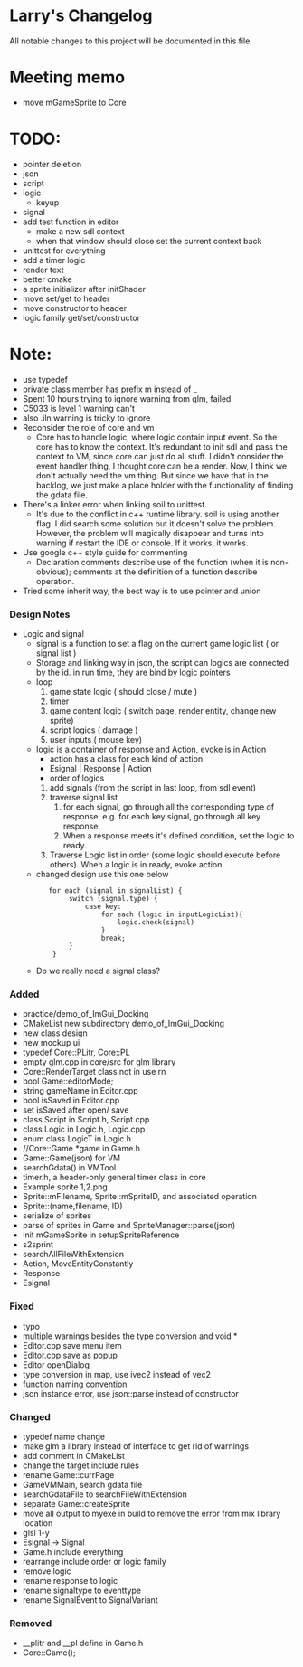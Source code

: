 # Larry's Changelog
All notable changes to this project will be documented in this file.
# Meeting memo
- move mGameSprite to Core
# TODO:
- pointer deletion
- json
- script
- logic
  - keyup
- signal
- add test function in editor
  - make a new sdl context
  - when that window should close set the current context back
- unittest for everything
- add a timer logic 
- render text
- better cmake
- a sprite initializer after initShader
- move set/get to header
- move constructor to header
- logic family get/set/constructor

# Note:
- use typedef
- private class member has prefix m instead of _
- Spent 10 hours trying to ignore warning from glm, failed
- C5033 is level 1 warning can't 
- also .iln warning is tricky to ignore
- Reconsider the role of core and vm
  - Core has to handle logic, where logic contain input event. So the core has to know the context. It's redundant to init sdl and pass the context to VM, since core can just do all stuff. I didn't consider the event handler thing, I thought core can be a render. Now, I think we don't actually need the vm thing. But since we have that in the backlog, we just make a place holder with the functionality of finding the gdata file.
- There's a linker error when linking soil to unittest.
  - It's due to the conflict in c++ runtime library. soil is using another flag. I did search some solution but it doesn't solve the problem. However, the problem will magically disappear and turns into warning if restart the IDE or console. If it works, it works. 
- Use google c++ style guide for commenting
  - Declaration comments describe use of the function (when it is non-obvious); comments at the definition of a function describe operation.
- Tried some inherit way, the best way is to use pointer and union



### Design Notes
- Logic and signal
  - signal is a function to set a flag on the current game logic list ( or signal list )
  - Storage and linking way in json, the script can logics are connected by the id. in run time, they are bind by logic pointers
  - loop
    1. game state logic ( should close / mute ) 
    2. timer
    3. game content logic ( switch page, render entity, change new sprite)
    4. script logics ( damage )
    5. user inputs ( mouse key)
  - logic is a container of response and Action, evoke is in Action
    - action has a class for each kind of action
    - Esignal | Response | Action
    - order of logics
    1. add signals (from the script in last loop, from sdl event)
    2. traverse signal list
       1. for each signal, go through all the corresponding type of response. e.g. for each key signal, go through all key response.
       2. When a response meets it's defined condition, set the logic to ready.
    3. Traverse Logic list in order (some logic should execute before others). When a logic is in ready, evoke action.
  - changed design use this one below
     ```    
        for each (signal in signalList) {
             switch (signal.type) {
                 case key:
                     for each (logic in inputLogicList){
                         logic.check(signal)
                     }
                     break;
             }
         }
  - Do we really need a signal class?
### Added
- practice/demo_of_ImGui_Docking
- CMakeList new subdirectory demo_of_ImGui_Docking
- new class design
- new mockup ui
- typedef Core::PLitr, Core::PL
- empty glm.cpp in core/src for glm library
- Core::RenderTarget class not in use rn
- bool Game::editorMode;
- string gameName in Editor.cpp 
- bool isSaved in Editor.cpp
- set isSaved after open/ save
- class Script in Script.h, Script.cpp
- class Logic in Logic.h, Logic.cpp
- enum class LogicT in Logic.h 
- //Core::Game *game in Game.h
- Game::Game(json) for VM
- searchGdata() in VMTool
- timer.h, a header-only general timer class in core
- Example sprite 1,2.png
- Sprite::mFilename, Sprite::mSpriteID, and associated operation 
- Sprite::(name,filename, ID)
- serialize of sprites
- parse of sprites in Game and SpriteManager::parse(json)
- init mGameSprite in setupSpriteReference
- s2sprint
- searchAllFileWithExtension
- Action, MoveEntityConstantly
- Response
- Esignal
### Fixed
- typo
- multiple warnings besides the type conversion and void *
- Editor.cpp save menu item
- Editor.cpp save as popup
- Editor openDialog
- type conversion in map, use ivec2 instead of vec2
- function naming convention 
- json instance error, use json::parse instead of constructor
### Changed
- typedef name change
- make glm a library instead of interface to get rid of warnings
- add comment in CMakeList
- change the target include rules
- rename Game::currPage
- GameVMMain, search gdata file
- searchGdataFile to searchFileWithExtension
- separate Game::createSprite
- move all output to myexe in build to remove the error from mix library location
- glsl 1-y
- Esignal -> Signal
- Game.h include everything
- rearrange include order or logic family
- remove logic
- rename response to logic
- rename signaltype to eventtype
- rename SignalEvent to SignalVariant


### Removed
- __plitr and __pl define in Game.h
- Core::Game();


